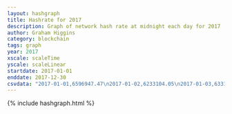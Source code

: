 ```yaml
---
layout: hashgraph
title: Hashrate for 2017
description: Graph of network hash rate at midnight each day for 2017
author: Graham Higgins
category: blockchain
tags: graph
year: 2017
xscale: scaleTime
yscale: scaleLinear
startdate: 2017-01-01
enddate: 2017-12-30
csvdata: "2017-01-01,6596947.47\n2017-01-02,6233104.05\n2017-01-03,6331208.91\n2017-01-04,13886576.62\n2017-01-05,14135893.32\n2017-01-06,15831148.66\n2017-01-07,15076722.41\n2017-01-08,12217708.98\n2017-01-09,16459828.79\n2017-01-10,17403901.75\n2017-01-11,15370534.41\n2017-01-12,16645766.67\n2017-01-13,16569426.79\n2017-01-14,17543325.44\n2017-01-15,15528743.09\n2017-01-16,14864524.18\n2017-01-17,15995632.04\n2017-01-18,15886521.33\n2017-01-19,14779743.65\n2017-01-20,18672974.29\n2017-01-21,15533245.04\n2017-01-22,21269276.09\n2017-01-23,23015626.22\n2017-01-24,21715507.28\n2017-01-25,26396706.03\n2017-01-26,23727009.57\n2017-01-27,20815796.10\n2017-01-28,22257494.17\n2017-01-29,19151969.60\n2017-01-30,22027420.45\n2017-01-31,21699802.31\n2017-02-01,19949591.11\n2017-02-02,20656311.51\n2017-02-03,21800384.03\n2017-02-04,24011870.42\n2017-02-05,17730999.20\n2017-02-06,20538128.36\n2017-02-07,29629988.71\n2017-02-08,20638995.59\n2017-02-09,24050857.94\n2017-02-10,18961891.42\n2017-02-11,21803375.05\n2017-02-12,19238750.24\n2017-02-13,17840020.04\n2017-02-14,22334066.08\n2017-02-15,16950638.49\n2017-02-16,25169049.70\n2017-02-17,17947663.13\n2017-02-18,17481318.19\n2017-02-19,24232752.44\n2017-02-20,23784265.67\n2017-02-21,22140712.75\n2017-02-22,21036815.38\n2017-02-23,21556763.26\n2017-02-24,17811222.81\n2017-02-25,22694439.15\n2017-02-26,20229323.76\n2017-02-27,20967849.51\n2017-02-28,17575123.08\n2017-03-01,7869847.82\n2017-03-02,21143330.38\n2017-03-03,24166539.04\n2017-03-04,22003315.29\n2017-03-05,23773191.75\n2017-03-06,24921231.91\n2017-03-07,21842043.08\n2017-03-08,16668459.48\n2017-03-09,22067263.86\n2017-03-10,20310559.01\n2017-03-11,23485339.14\n2017-03-12,18654644.02\n2017-03-13,22531486.77\n2017-03-14,16078998.13\n2017-03-15,19772271.11\n2017-03-16,19264842.11\n2017-03-17,17112646.14\n2017-03-18,18164293.09\n2017-03-19,17141404.49\n2017-03-20,18997899.14\n2017-03-21,18286516.04\n2017-03-22,17756872.85\n2017-03-23,13532482.04\n2017-03-24,17843903.94\n2017-03-25,15237357.58\n2017-03-26,22538518.67\n2017-03-27,20712217.31\n2017-03-28,18866533.86\n2017-03-29,20231173.94\n2017-03-30,18513273.56\n2017-03-31,19276674.76\n2017-04-01,10043700.22\n2017-04-02,16455653.91\n2017-04-03,17816912.88\n2017-04-04,13683944.97\n2017-04-05,19192099.88\n2017-04-06,17421699.16\n2017-04-07,12185261.15\n2017-04-08,11240838.69\n2017-04-09,17102450.32\n2017-04-10,23215626.96\n2017-04-11,18119369.73\n2017-04-12,12090378.76\n2017-04-13,14641825.54\n2017-04-14,11155970.51\n2017-04-15,12111000.76\n2017-04-16,9966715.87\n2017-04-17,11124934.55\n2017-04-18,12933664.39\n2017-04-19,13001298.80\n2017-04-20,11221954.53\n2017-04-21,11987102.67\n2017-04-22,11050333.99\n2017-04-23,10793589.71\n2017-04-24,10919979.62\n2017-04-25,10127363.98\n2017-04-26,9758032.96\n2017-04-27,11382625.99\n2017-04-28,12652166.18\n2017-04-29,11096301.41\n2017-04-30,10848120.53\n2017-05-01,11320271.02\n2017-05-02,12125539.96\n2017-05-03,12967103.95\n2017-05-04,6785180.55\n2017-05-05,11645575.08\n2017-05-06,11791584.74\n2017-05-07,12946680.41\n2017-05-08,14111015.93\n2017-05-09,15845960.91\n2017-05-10,15001865.25\n2017-05-11,14335438.00\n2017-05-12,14401967.15\n2017-05-13,17028050.31\n2017-05-14,19270137.93\n2017-05-15,18027262.94\n2017-05-16,21357952.21\n2017-05-17,18809066.37\n2017-05-18,15854522.28\n2017-05-19,13950581.58\n2017-05-20,9441428.84\n2017-05-21,8341138.68\n2017-05-22,11254202.34\n2017-05-23,10155617.41\n2017-05-24,11299175.14\n2017-05-25,10781293.26\n2017-05-26,12213525.98\n2017-05-27,13777401.74\n2017-05-28,12676527.15\n2017-05-29,14507919.23\n2017-05-30,12890579.70\n2017-05-31,12153322.72\n2017-06-01,14762797.36\n2017-06-02,12078413.99\n2017-06-03,14471621.06\n2017-06-04,13039820.27\n2017-06-05,14356466.97\n2017-06-06,15229191.52\n2017-06-07,16572145.40\n2017-06-08,18623662.87\n2017-06-09,17771671.86\n2017-06-10,19091881.46\n2017-06-11,12808496.66\n2017-06-12,13013518.69\n2017-06-13,12175682.98\n2017-06-14,13168612.03\n2017-06-15,15847990.74\n2017-06-16,15934290.09\n2017-06-17,13834482.33\n2017-06-18,17181689.91\n2017-06-19,12721768.30\n2017-06-20,17440810.69\n2017-06-21,12547807.24\n2017-06-22,12618500.33\n2017-06-23,14655796.72\n2017-06-24,10129533.16\n2017-06-25,3722850.48\n2017-06-26,7497909.13\n2017-06-27,11395088.58\n2017-06-28,11593957.71\n2017-06-29,5916641.11\n2017-06-30,7828527.73\n2017-07-01,8757097.40\n2017-07-02,7153721.83\n2017-07-03,8518938.89\n2017-07-04,8341581.76\n2017-07-05,10137697.40\n2017-07-06,9921084.80\n2017-07-07,8939496.26\n2017-07-08,9238655.70\n2017-07-09,9809944.86\n2017-07-10,9435237.10\n2017-07-11,11721435.53\n2017-07-12,8101590.61\n2017-07-13,8620413.09\n2017-07-14,8686313.41\n2017-07-15,8669307.87\n2017-07-16,5469392.64\n2017-07-17,7415288.11\n2017-07-18,9541779.98\n2017-07-19,12819209.24\n2017-07-20,13215651.32\n2017-07-21,13008876.95\n2017-07-22,11319005.60\n2017-07-23,11444810.52\n2017-07-24,7513812.95\n2017-07-25,12203201.91\n2017-07-26,13053198.28\n2017-07-27,11582834.59\n2017-07-28,12775540.82\n2017-07-29,15703958.72\n2017-07-30,12939361.33\n2017-07-31,11466790.76\n2017-08-01,15616217.69\n2017-08-02,14305949.66\n2017-08-03,16181417.17\n2017-08-04,14175920.28\n2017-08-05,12028299.88\n2017-08-06,14506021.53\n2017-08-07,13993442.82\n2017-08-08,14500570.56\n2017-08-09,13283877.35\n2017-08-10,13310218.01\n2017-08-11,8916579.97\n2017-08-12,11619262.01\n2017-08-13,10098146.29\n2017-08-14,11403533.28\n2017-08-15,11265664.85\n2017-08-16,12671216.51\n2017-08-17,11476786.37\n2017-08-18,12385668.13\n2017-08-19,10985207.50\n2017-08-20,7867605.42\n2017-08-21,8243507.95\n2017-08-22,15645725.51\n2017-08-23,13495563.81\n2017-08-24,9016469.34\n2017-08-25,9880161.48\n2017-08-26,7617892.50\n2017-08-27,7230730.01\n2017-08-28,8923247.72\n2017-08-29,8112216.17\n2017-08-30,9546729.92\n2017-08-31,9599537.54\n2017-09-01,9936436.93\n2017-09-02,16056797.81\n2017-09-03,10166750.13\n2017-09-04,9069487.48\n2017-09-05,11529817.79\n2017-09-06,13837503.86\n2017-09-07,14249198.45\n2017-09-08,14465644.96\n2017-09-09,11345866.26\n2017-09-10,13766254.22\n2017-09-11,13849019.12\n2017-09-12,15082711.54\n2017-09-13,14258613.30\n2017-09-14,17273706.29\n2017-09-15,15543514.69\n2017-09-16,13426336.95\n2017-09-17,11870514.51\n2017-09-18,10177491.94\n2017-09-19,14984797.17\n2017-09-20,16413921.10\n2017-09-21,9515935.07\n2017-09-22,14967987.60\n2017-09-23,13671137.72\n2017-09-24,10185432.73\n2017-09-25,15500346.85\n2017-09-26,12547158.88\n2017-09-27,13234496.23\n2017-09-28,12881078.68\n2017-09-29,14681410.04\n2017-09-30,12830153.29\n2017-10-01,13072704.66\n2017-10-02,11730013.06\n2017-10-03,14109494.11\n2017-10-04,12852390.50\n2017-10-05,12313958.64\n2017-10-06,14649822.02\n2017-10-07,11748275.37\n2017-10-08,12595952.58\n2017-10-09,13265222.01\n2017-10-10,12665363.97\n2017-10-11,11575069.10\n2017-10-12,14160131.07\n2017-10-13,17134905.84\n2017-10-14,11100906.93\n2017-10-15,11029763.41\n2017-10-16,11541641.92\n2017-10-17,18017792.69\n2017-10-18,13603486.90\n2017-10-19,17174000.11\n2017-10-20,17504594.74\n2017-10-21,19462077.40\n2017-10-22,17756598.67\n2017-10-23,11463259.56\n2017-10-24,16187261.64\n2017-10-25,17505817.97\n2017-10-26,17295297.90\n2017-10-27,14129458.10\n2017-10-28,18973561.22\n2017-10-29,17655208.27\n2017-10-30,19400041.30\n2017-10-31,18015084.56\n2017-11-01,17533579.75\n2017-11-02,22180908.58\n2017-11-03,18356349.32\n2017-11-04,14796793.10\n2017-11-05,17858331.68\n2017-11-06,19095537.19\n2017-11-07,16767024.71\n2017-11-08,22445011.77\n2017-11-09,19273099.77\n2017-11-10,22589077.29\n2017-11-11,22881307.61\n2017-11-12,21193038.39\n2017-11-13,23896129.69\n2017-11-14,23719723.45\n2017-11-15,18143909.18\n2017-11-16,18626352.02\n2017-11-17,20632883.80\n2017-11-18,19061132.18\n2017-11-19,20466974.61\n2017-11-20,22091429.43\n2017-11-21,18528470.70\n2017-11-22,23625085.57\n2017-11-23,20897292.69\n2017-11-24,23122774.72\n2017-11-25,19183285.64\n2017-11-26,27582960.84\n2017-11-27,22651475.09\n2017-11-28,22758721.36\n2017-11-29,25502066.42\n2017-11-30,26526287.98\n2017-12-01,26297787.66\n2017-12-02,28401124.04\n2017-12-03,24081149.27\n2017-12-04,21850149.83\n2017-12-05,20939983.35\n2017-12-06,23636370.19\n2017-12-07,18949394.55\n2017-12-08,24313468.73\n2017-12-09,24577335.17\n2017-12-10,27155492.31\n2017-12-11,28586888.80\n2017-12-12,23234715.03\n2017-12-13,23840569.21\n2017-12-14,26241907.67\n2017-12-15,26363177.20\n2017-12-16,23646858.93\n2017-12-17,32846813.07\n2017-12-18,32877199.47\n2017-12-19,32869685.70\n2017-12-20,32598614.81\n2017-12-21,31120712.28\n2017-12-22,23187715.24\n2017-12-23,23085481.19\n2017-12-24,34355646.56\n2017-12-25,25811329.69\n2017-12-26,25944080.09\n2017-12-27,32922421.23\n2017-12-28,21297315.24\n2017-12-29,16766461.86\n2017-12-30,21480980.59"
---
```


{% include hashgraph.html %}

